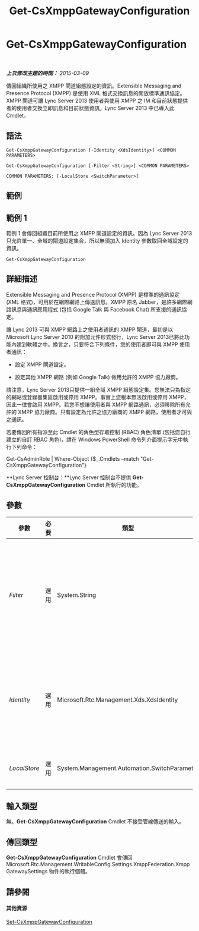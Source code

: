 ﻿---
title: Get-CsXmppGatewayConfiguration
TOCTitle: Get-CsXmppGatewayConfiguration
ms:assetid: 4c9ee876-de89-420c-bda9-9901cef47799
ms:mtpsurl: https://technet.microsoft.com/zh-tw/library/JJ204869(v=OCS.15)
ms:contentKeyID: 49290848
ms.date: 08/10/2015
mtps_version: v=OCS.15
ms.translationtype: HT
---

# Get-CsXmppGatewayConfiguration

 

_**上次修改主題的時間：** 2015-03-09_

傳回組織所使用之 XMPP 閘道組態設定的資訊。Extensible Messaging and Presence Protocol (XMPP) 是使用 XML 格式交換訊息的開放標準通訊協定。XMPP 閘道可讓 Lync Server 2013 使用者與使用 XMPP 之 IM 和目前狀態提供者的使用者交換立即訊息和目前狀態資訊。Lync Server 2013 中已導入此 Cmdlet。

## 語法

    Get-CsXmppGatewayConfiguration [-Identity <XdsIdentity>] <COMMON PARAMETERS>

    Get-CsXmppGatewayConfiguration [-Filter <String>] <COMMON PARAMETERS>

    COMMON PARAMETERS: [-LocalStore <SwitchParameter>]

## 範例

## 範例 1

範例 1 會傳回組織目前所使用之 XMPP 閘道設定的資訊。因為 Lync Server 2013只允許單一、全域的閘道設定集合，所以無須加入 Identity 參數取回全域設定的資訊。

    Get-CsXmppGatewayConfiguration

## 詳細描述

Extensible Messaging and Presence Protocol (XMPP) 是標準的通訊協定 (XML 格式)，可用於在網際網路上傳送訊息。XMPP 原名 Jabber，是許多網際網路訊息與通訊應用程式 (包括 Google Talk 與 Facebook Chat) 所支援的通訊協定。

讓 Lync 2013 可與 XMPP 網路上之使用者通訊的 XMPP 閘道，最初是以 Microsoft Lync Server 2010 的附加元件形式發行，Lync Server 2013已將此功能內建到軟體之中。換言之，只要符合下列條件，您的使用者即可與 XMPP 使用者通訊：

  -   
    設定 XMPP 閘道設定。

  -   
    設定其他 XMPP 網路 (例如 Google Talk) 做用允許的 XMPP 協力廠商。

請注意，Lync Server 2013只提供一組全域 XMPP 組態設定集。您無法只為指定的網站或登錄器集區啟用或停用 XMPP。事實上您根本無法啟用或停用 XMPP，因此一律會啟用 XMPP。若您不想讓使用者與 XMPP 網路通訊，必須移除所有允許的 XMPP 協力廠商。只有設定為允許之協力廠商的 XMPP 網路，使用者才可與之通訊。

若要傳回所有指派至此 Cmdlet 的角色型存取控制 (RBAC) 角色清單 (包括您自行建立的自訂 RBAC 角色)，請在 Windows PowerShell 命令列介面提示字元中執行下列命令：

Get-CsAdminRole | Where-Object {$\_.Cmdlets –match "Get-CsXmppGatewayConfiguration"}

**Lync Server 控制台：**Lync Server 控制台不提供 **Get-CsXmppGatewayConfiguration** Cmdlet 所執行的功能。

## 參數


<table>
<colgroup>
<col style="width: 25%" />
<col style="width: 25%" />
<col style="width: 25%" />
<col style="width: 25%" />
</colgroup>
<thead>
<tr class="header">
<th>參數</th>
<th>必要</th>
<th>類型</th>
<th>說明</th>
</tr>
</thead>
<tbody>
<tr class="odd">
<td><p><em>Filter</em></p></td>
<td><p>選用</p></td>
<td><p>System.String</p></td>
<td><p>可讓您在參照 XMPP 閘道組態設定集合時，使用萬用字元值。因為您只能有這些設定的單一、全域執行個體，所以沒有理由使用 Filter 參數。不過，如果您想要，可以使用下列語法來參照全域設定：</p>
<p>-Filter &quot;g*&quot;</p>
<p>該語法會傳回 Identity 以字母 &quot;g&quot; 為開頭的所有 XMPP 閘道組態設定。</p></td>
</tr>
<tr class="even">
<td><p><em>Identity</em></p></td>
<td><p>選用</p></td>
<td><p>Microsoft.Rtc.Management.Xds.XdsIdentity</p></td>
<td><p>XMPP 閘道組態設定的唯一識別碼。因為您只能有這些設定的單一、全域執行個體，所以在呼叫 <strong>Get-CsXmppGatewayConfiguration</strong> Cmdlet 時，不需要指定 Identity。但是，您可以視需要使用下列語法來參照全域設定：</p>
<p>-Identity global</p></td>
</tr>
<tr class="odd">
<td><p><em>LocalStore</em></p></td>
<td><p>選用</p></td>
<td><p>System.Management.Automation.SwitchParameter</p></td>
<td><p>從中央管理存放區的本機複本擷取 XMPP 閘道資料，而不從中央管理存放區本身擷取。</p></td>
</tr>
</tbody>
</table>


## 輸入類型

無。**Get-CsXmppGatewayConfiguration** Cmdlet 不接受管線傳送的輸入。

## 傳回類型

**Get-CsXmppGatewayConfiguration** Cmdlet 會傳回 Microsoft.Rtc.Management.WritableConfig.Settings.XmppFederation.XmppGatewaySettings 物件的執行個體。

## 請參閱

#### 其他資源

[Set-CsXmppGatewayConfiguration](set-csxmppgatewayconfiguration.md)

